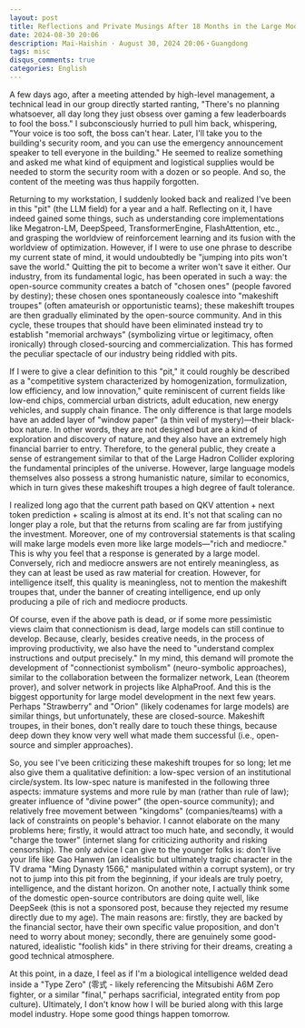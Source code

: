 ```yaml
---
layout: post
title: Reflections and Private Musings After 18 Months in the Large Model Pit (Gemini 2.5 Pro Translated Version)
date: 2024-08-30 20:06
description: Mai-Haishin · August 30, 2024 20:06・Guangdong
tags: misc
disqus_comments: true
categories: English
---
```


A few days ago, after a meeting attended by high-level management, a technical lead in our group directly started ranting, "There's no planning whatsoever, all day long they just obsess over gaming a few leaderboards to fool the boss." I subconsciously hurried to pull him back, whispering, "Your voice is too soft, the boss can't hear. Later, I'll take you to the building's security room, and you can use the emergency announcement speaker to tell everyone in the building." He seemed to realize something and asked me what kind of equipment and logistical supplies would be needed to storm the security room with a dozen or so people. And so, the content of the meeting was thus happily forgotten.

Returning to my workstation, I suddenly looked back and realized I've been in this "pit" (the LLM field) for a year and a half. Reflecting on it, I have indeed gained some things, such as understanding core implementations like Megatron-LM, DeepSpeed, TransformerEngine, FlashAttention, etc., and grasping the worldview of reinforcement learning and its fusion with the worldview of optimization. However, if I were to use one phrase to describe my current state of mind, it would undoubtedly be "jumping into pits won't save the world." Quitting the pit to become a writer won't save it either. Our industry, from its fundamental logic, has been operated in such a way: the open-source community creates a batch of "chosen ones" (people favored by destiny); these chosen ones spontaneously coalesce into "makeshift troupes" (often amateurish or opportunistic teams); these makeshift troupes are then gradually eliminated by the open-source community. And in this cycle, these troupes that should have been eliminated instead try to establish "memorial archways" (symbolizing virtue or legitimacy, often ironically) through closed-sourcing and commercialization. This has formed the peculiar spectacle of our industry being riddled with pits.

If I were to give a clear definition to this "pit," it could roughly be described as a "competitive system characterized by homogenization, formulization, low efficiency, and low innovation," quite reminiscent of current fields like low-end chips, commercial urban districts, adult education, new energy vehicles, and supply chain finance. The only difference is that large models have an added layer of "window paper" (a thin veil of mystery)—their black-box nature. In other words, they are not designed but are a kind of exploration and discovery of nature, and they also have an extremely high financial barrier to entry. Therefore, to the general public, they create a sense of estrangement similar to that of the Large Hadron Collider exploring the fundamental principles of the universe. However, large language models themselves also possess a strong humanistic nature, similar to economics, which in turn gives these makeshift troupes a high degree of fault tolerance.

I realized long ago that the current path based on QKV attention + next token prediction + scaling is almost at its end. It's not that scaling can no longer play a role, but that the returns from scaling are far from justifying the investment. Moreover, one of my controversial statements is that scaling will make large models even more like large models—"rich and mediocre." This is why you feel that a response is generated by a large model. Conversely, rich and mediocre answers are not entirely meaningless, as they can at least be used as raw material for creation. However, for intelligence itself, this quality is meaningless, not to mention the makeshift troupes that, under the banner of creating intelligence, end up only producing a pile of rich and mediocre products.

Of course, even if the above path is dead, or if some more pessimistic views claim that connectionism is dead, large models can still continue to develop. Because, clearly, besides creative needs, in the process of improving productivity, we also have the need to "understand complex instructions and output precisely." In my mind, this demand will promote the development of "connectionist symbolism" (neuro-symbolic approaches), similar to the collaboration between the formalizer network, Lean (theorem prover), and solver network in projects like AlphaProof. And this is the biggest opportunity for large model development in the next few years. Perhaps "Strawberry" and "Orion" (likely codenames for large models) are similar things, but unfortunately, these are closed-source. Makeshift troupes, in their bones, don't really dare to touch these things, because deep down they know very well what made them successful (i.e., open-source and simpler approaches).

So, you see I've been criticizing these makeshift troupes for so long; let me also give them a qualitative definition: a low-spec version of an institutional circle/system. Its low-spec nature is manifested in the following three aspects: immature systems and more rule by man (rather than rule of law); greater influence of "divine power" (the open-source community); and relatively free movement between "kingdoms" (companies/teams) with a lack of constraints on people's behavior. I cannot elaborate on the many problems here; firstly, it would attract too much hate, and secondly, it would "charge the tower" (internet slang for criticizing authority and risking censorship). The only advice I can give to the younger folks is: don't live your life like Gao Hanwen (an idealistic but ultimately tragic character in the TV drama "Ming Dynasty 1566," manipulated within a corrupt system), or try not to jump into this pit from the beginning, if your ideals are truly poetry, intelligence, and the distant horizon. On another note, I actually think some of the domestic open-source contributors are doing quite well, like DeepSeek (this is not a sponsored post, because they rejected my resume directly due to my age). The main reasons are: firstly, they are backed by the financial sector, have their own specific value proposition, and don't need to worry about money; secondly, there are genuinely some good-natured, idealistic "foolish kids" in there striving for their dreams, creating a good technical atmosphere.

At this point, in a daze, I feel as if I'm a biological intelligence welded dead inside a "Type Zero" (零式 - likely referencing the Mitsubishi A6M Zero fighter, or a similar "final," perhaps sacrificial, integrated entity from pop culture). Ultimately, I don't know how I will be buried along with this large model industry. Hope some good things happen tomorrow.